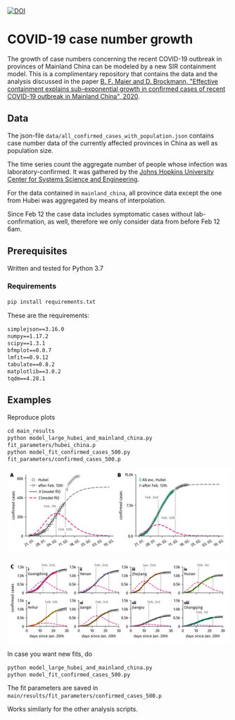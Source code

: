 [![DOI](https://zenodo.org/badge/240985561.svg)](https://zenodo.org/badge/latestdoi/240985561)

# COVID-19 case number growth

The growth of case numbers concerning the recent COVID-19 outbreak
in provinces of Mainland China can be modeled by a new SIR containment model.
This is a complimentary repository that contains the data and the analysis discussed in the paper [B. F. Maier and D. Brockmann, "Effective containment explains sub-exponential growth in confirmed cases of recent COVID-19 outbreak in Mainland China", 2020](https://arxiv.org/abs/2002.07572).

## Data 

The json-file `data/all_confirmed_cases_with_population.json` contains case number data
of the currently affected provinces in China as well as population size.

The time series count the aggregate number of people whose infection was laboratory-confirmed.
It was gathered by the [Johns Hopkins University Center for Systems Science and Engineering](https://github.com/CSSEGISandData/COVID-19).

For the data contained in `mainland_china`, all province data except the one from Hubei
was aggregated by means of interpolation.

Since Feb 12 the case data includes symptomatic cases without lab-confirmation, as well,
therefore we only consider data from before Feb 12 6am.

## Prerequisites

Written and tested for Python 3.7

### Requirements

```bash
pip install requirements.txt
```
These are the requirements:

```
simplejson==3.16.0
numpy==1.17.2
scipy==1.3.1
bfmplot==0.0.7
lmfit==0.9.12
tabulate==0.8.2
matplotlib==3.0.2
tqdm==4.28.1
```

## Examples

Reproduce plots

```
cd main_results
python model_large_hubei_and_mainland_china.py fit_parameters/hubei_china.p
python model_fit_confirmed_cases_500.py fit_parameters/confirmed_cases_500.p
```

![modelFitHubeiMainland](main_results/model_fit_figures/hubei_and_mainland_china_with_new_data.png)

![modelFitConfirmed500](main_results/model_fit_figures/model_fit_confirmed_500.png)

In case you want new fits, do

```
python model_large_hubei_and_mainland_china.py
python model_fit_confirmed_cases_500.py
```

The fit parameters are saved in `main/results/fit_parameters/confirmed_cases_500.p`

Works similarly for the other analysis scripts.
